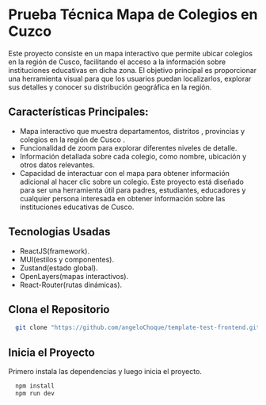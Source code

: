 # Prueba Técnica Mapa de Colegios en Cuzco

Este proyecto consiste en un mapa interactivo que permite ubicar colegios en la región de Cusco, facilitando el acceso a la información sobre instituciones educativas en dicha zona. El objetivo principal es proporcionar una herramienta visual para que los usuarios puedan localizarlos, explorar sus detalles y conocer su distribución geográfica en la región.

## Características Principales:
- Mapa interactivo que muestra departamentos, distritos , provincias y colegios en la región de Cusco .
- Funcionalidad de zoom para explorar diferentes niveles de detalle.
- Información detallada sobre cada colegio, como nombre, ubicación y otros datos relevantes.
- Capacidad de interactuar con el mapa para obtener información adicional al hacer clic sobre un colegio.
Este proyecto está diseñado para ser una herramienta útil para padres, estudiantes, educadores y cualquier persona interesada en obtener información sobre las instituciones educativas de Cusco.

## Tecnologias Usadas
- ReactJS(framework).
- MUI(estilos y componentes).
- Zustand(estado global).
- OpenLayers(mapas interactivos).
- React-Router(rutas dinámicas).
  
## Clona el Repositorio
```bash
  git clone "https://github.com/angeloChoque/template-test-frontend.git"
```
## Inicia el Proyecto
Primero instala las dependencias y luego inicia el proyecto.
```bash
  npm install
  npm run dev
```

